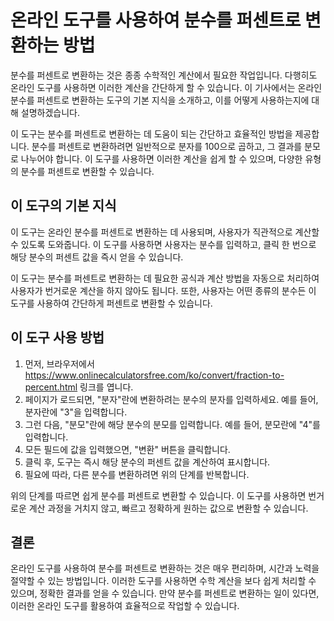 온라인 도구를 사용하여 분수를 퍼센트로 변환하는 방법
=============================

분수를 퍼센트로 변환하는 것은 종종 수학적인 계산에서 필요한 작업입니다. 다행히도 온라인 도구를 사용하면 이러한 계산을 간단하게 할 수 있습니다. 이 기사에서는 온라인 분수를 퍼센트로 변환하는 도구의 기본 지식을 소개하고, 이를 어떻게 사용하는지에 대해 설명하겠습니다.

이 도구는 분수를 퍼센트로 변환하는 데 도움이 되는 간단하고 효율적인 방법을 제공합니다. 분수를 퍼센트로 변환하려면 일반적으로 분자를 100으로 곱하고, 그 결과를 분모로 나누어야 합니다. 이 도구를 사용하면 이러한 계산을 쉽게 할 수 있으며, 다양한 유형의 분수를 퍼센트로 변환할 수 있습니다.

이 도구의 기본 지식
-----------

이 도구는 온라인 분수를 퍼센트로 변환하는 데 사용되며, 사용자가 직관적으로 계산할 수 있도록 도와줍니다. 이 도구를 사용하면 사용자는 분수를 입력하고, 클릭 한 번으로 해당 분수의 퍼센트 값을 즉시 얻을 수 있습니다.

이 도구는 분수를 퍼센트로 변환하는 데 필요한 공식과 계산 방법을 자동으로 처리하여 사용자가 번거로운 계산을 하지 않아도 됩니다. 또한, 사용자는 어떤 종류의 분수든 이 도구를 사용하여 간단하게 퍼센트로 변환할 수 있습니다.

이 도구 사용 방법
----------

1. 먼저, 브라우저에서 <https://www.onlinecalculatorsfree.com/ko/convert/fraction-to-percent.html> 링크를 엽니다.
2. 페이지가 로드되면, "분자"란에 변환하려는 분수의 분자를 입력하세요. 예를 들어, 분자란에 "3"을 입력합니다.
3. 그런 다음, "분모"란에 해당 분수의 분모를 입력합니다. 예를 들어, 분모란에 "4"를 입력합니다.
4. 모든 필드에 값을 입력했으면, "변환" 버튼을 클릭합니다.
5. 클릭 후, 도구는 즉시 해당 분수의 퍼센트 값을 계산하여 표시합니다.
6. 필요에 따라, 다른 분수를 변환하려면 위의 단계를 반복합니다.

위의 단계를 따르면 쉽게 분수를 퍼센트로 변환할 수 있습니다. 이 도구를 사용하면 번거로운 계산 과정을 거치지 않고, 빠르고 정확하게 원하는 값으로 변환할 수 있습니다.

결론
--

온라인 도구를 사용하여 분수를 퍼센트로 변환하는 것은 매우 편리하며, 시간과 노력을 절약할 수 있는 방법입니다. 이러한 도구를 사용하면 수학 계산을 보다 쉽게 처리할 수 있으며, 정확한 결과를 얻을 수 있습니다. 만약 분수를 퍼센트로 변환하는 일이 있다면, 이러한 온라인 도구를 활용하여 효율적으로 작업할 수 있습니다.